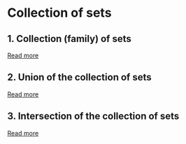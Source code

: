 # Collection of sets

## 1. Collection (family) of sets

[Read more](./0001-collection-of-sets.md)

## 2. Union of the collection of sets

[Read more](./0002-union-of-collection-of-sets.md)

## 3. Intersection of the collection of sets

[Read more](./0003-intersection-of-collection-of-sets.md)